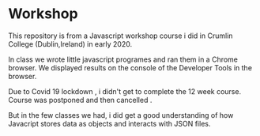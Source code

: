 # Workshop

This repository is from a Javascript workshop course i did in Crumlin College (Dublin,Ireland) in early 2020. 

In class we wrote little javascript programes and ran them in a Chrome browser. We displayed results on the console of the Developer Tools in the browser. 

Due to Covid 19 lockdown , i didn't get to complete the 12 week course. Course was postponed and then cancelled . 

But in the few classes we had, i did get a good understanding of how Javacript stores data as objects and interacts with JSON files. 

